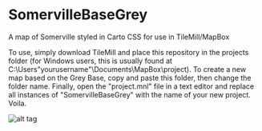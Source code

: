 SomervilleBaseGrey
==================

A map of Somerville styled in Carto CSS for use in TileMill/MapBox

To use, simply download TileMill and place this repository in the projects folder 
(for Windows users, this is usually found at C:\Users\"yourusername"\Documents\MapBox\project). To create a new map based on the Grey Base, copy and paste this folder, then change the folder name. Finally, open the "project.mnl" file in a text editor and replace all instances of "SomervilleBaseGrey" with the name of your new project. Voila. 

![alt tag](http://i.imgur.com/fLbiJjH.png) 
